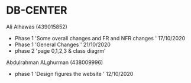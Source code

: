 # DB-CENTER
Ali Alhawas (439015852)
- Phase 1 'Some overall changes and FR and NFR changes ' 17/10/2020
- Phase 1 'General Changes ' 21/10/2020 
- phase 2 'page 0,1,2,3 & class diagrm'

ِAbdulrahman ALghurman (438009996)
- phase 1 'Design figures the website ' 12/10/2020

